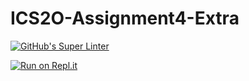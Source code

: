 # ICS2O-Assignment4-Extra

[![GitHub's Super Linter](https://github.com/Emmanuel-Fofeyin/ICS2O-Assignment4-Extra/workflows/GitHub's%20Super%20Linter/badge.svg)](https://github.com/Emmanuel-Fofeyin/ICS2O-Assignment4-Extra/actions)

[![Run on Repl.it](https://repl.it/badge/github/Emmanuel-Fofeyin/ICS2O-Assignment4-Extra)](https://repl.it/github/Emmanuel-Fofeyin/ICS2O-Assignment4-Extra)
